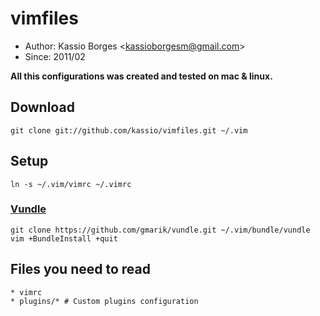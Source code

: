 # vimfiles

* Author: Kassio Borges <<kassioborgesm@gmail.com>>
* Since: 2011/02

<b>All this configurations was created and tested on mac & linux.</b>

## Download

    git clone git://github.com/kassio/vimfiles.git ~/.vim

## Setup

    ln -s ~/.vim/vimrc ~/.vimrc

### [Vundle](https://github.com/gmarik/vundle)

    git clone https://github.com/gmarik/vundle.git ~/.vim/bundle/vundle
    vim +BundleInstall +quit

## Files you need to read

    * vimrc
    * plugins/* # Custom plugins configuration
